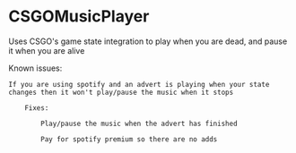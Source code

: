 # CSGOMusicPlayer
Uses CSGO's game state integration to play when you are dead, and pause it when you are alive

Known issues:
	
	If you are using spotify and an advert is playing when your state changes then it won't play/pause the music when it stops
		
		Fixes:
			
			Play/pause the music when the advert has finished
			
			Pay for spotify premium so there are no adds
